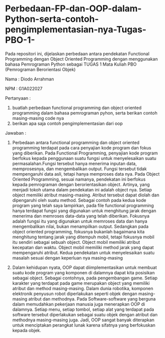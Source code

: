 # Perbedaan-FP-dan-OOP-dalam-Python-serta-contoh-pengimplementasian-nya-Tugas-PBO-1-
Pada repositori ini, dijelaskan perbedaan antara pendekatan Functional Programming dengan Object Oriented Programming dengan menggunakan bahasa Pemrograman Python sebagai TUGAS 1 Mata Kuliah PBO (Pemrograman Berorientasi Objek)

Nama : Diodo Arrahman

NPM  : G1A022027

Pertanyaan :
1. buatlah perbedaan functional programming dan object oriented programming dalam bahasa pemrograman pyhon, serta berikan contoh masing-masing code nya
2. berikan apa saja contoh pengimplementasian dari oop

Jawaban :
1. Perbedaan antara functional programming dan object oriented programming terdapat pada cara penyajian kode program dan fokus yang diberikan.
      Pada Functional Programming, penyajian kode program berfokus kepada penggunaan suatu fungsi untuk menyelesaikan suatu permasalahan.Fungsi tersebut hanya menerima inputan data, memprosesnya, dan mengembalikan output. Fungsi tersebut tidak mempengaruhi data asli, tetapi hanya memproses data nya.
      Pada Object Oriented Programming, sesuai namanya, pendekatan ini berfokus kepada pemrograman dengan berorientasikan object. Artinya, yang menjadi tokoh utama dalam pendekatan ini adalah object nya. Setiap object memiliki atribut masing-masing. Atribut tersebut dapat diolah dan dipengaruhi oleh suatu method.
      Sebagai contoh pada kedua kode program yang telah saya lampirkan, pada file functional programming hanya terdapat fungsi yang digunakan untuk menghitung jarak dengan menerima dan memroses data-data yang telah diberikan. Fokusnya adalah fungsi itu yang digunakan untuk memroses data dan hanya mengembalikan nilai, bukan menampilkan output. Sedangkan pada object oriented programming, fokusnya bukanlah bagaimana kita menghitung tentang jarak yang ditempuh mobil, tetapi fokusnya mobil itu sendiri sebagai sebuah object. Object mobil memiliki atribut kecepatan dan waktu. Object mobil memiliki method jarak yang dapat mempengaruhi atribut. Kedua pendekatan untuk menyelesaikan suatu masalah sesuai dengan keperluan nya masing-masing
      
2. Dalam kehidupan nyata, OOP dapat diimplementasikan untuk membuat suatu kode program yang komponen di dalamnya dapat kita posisikan sebagai object. Sebagai contohnya, pada pengembangan game. Setiap karakter yang terdapat pada game merupakan object yang memiliki atribut dan method masing-masing. Dalam dunia robotika, komponen elektronik penyusun robot diperlakukan seperti objek dengan masing-masing atribut dan methodnya. Pada Software-software yang berguna dalam memudahkan pekerjaan manusia juga menerapkan OOP di dalamnya. Setiap menu, setiap tombol, setiap alat yang terdapat pada software tersebut diperlakukan sebagai suatu objek dengan atribut dan methodnya masing-masing juga. Jadi, OOP sangat banyak diterapkan untuk menciptakan perangkat lunak karena sifatnya yang berfokuskan kepada objek.
